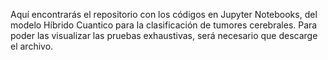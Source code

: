 Aquí encontrarás el repositorio con los códigos en Jupyter Notebooks, del modelo Híbrido Cuantico para la clasificación de tumores cerebrales. Para poder las visualizar las pruebas exhaustivas, será necesario que descarge el archivo.
